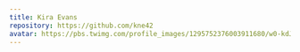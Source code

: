 ```yaml
---
title: Kira Evans
repository: https://github.com/kne42
avatar: https://pbs.twimg.com/profile_images/1295752376003911680/w0-kdJ-p_400x400.jpg
---
```

